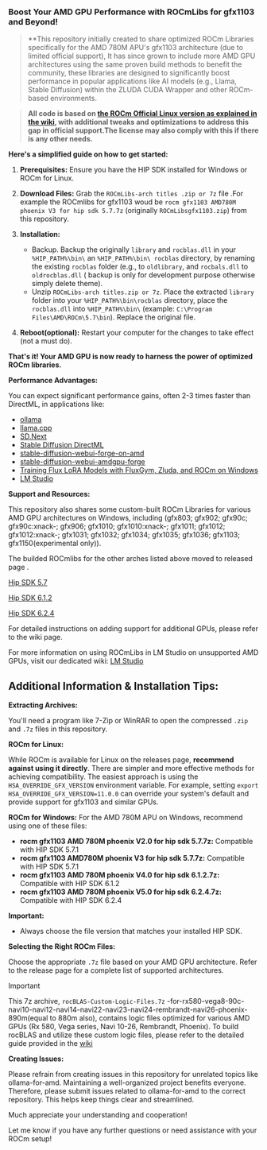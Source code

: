 ### Boost Your AMD GPU Performance with ROCmLibs for gfx1103 and Beyond!

> **This repository initially created to share optimized ROCm Libraries specifically for the AMD 780M APU's gfx1103 architecture (due to limited
official support), It has since grown to include more AMD GPU architectures using the same proven build methods to benefit the community, these libraries are designed to significantly
boost performance in popular applications like AI models (e.g., Llama, Stable Diffusion) within the ZLUDA CUDA Wrapper
and other ROCm-based environments.

> **All code is based on [the ROCm Official Linux version as explained in the
wiki](https://github.com/likelovewant/ROCmLibs-for-gfx1103-AMD780M-APU/wiki), with additional tweaks and optimizations
to address this gap in official support.The license may also comply with this if there is any other needs.**

**Here's a simplified guide on how to get started:**

1. **Prerequisites:** Ensure you have the HIP SDK installed for Windows or ROCm for Linux.
2. **Download Files:** Grab the `ROCmLibs-arch titles .zip or 7z` file .For example the ROCmlibs for gfx1103 woud be `rocm gfx1103 AMD780M phoenix V3 for hip sdk 5.7.7z`  (originally
`ROCmLibsgfx1103.zip`) from this repository.
3. **Installation:**
    * Backup. Backup the originally `library` and `rocblas.dll` in your` %HIP_PATH%\bin\` an `%HIP_PATH%\bin\ rocblas` directory,
by renaming the existing `rocblas` folder (e.g., to `oldlibrary`, and `rocbals.dll` to `oldrocblas.dll` ( backup is only for development purpose otherwise simply delete theme).
    * Unzip `ROCmLibs-arch titles.zip or 7z`. Place the extracted `library` folder into your `%HIP_PATH%\bin\rocblas` directory,
place the `rocblas.dll` into   `%HIP_PATH%\bin\`  (example: `C:\Program Files\AMD\ROCm\5.7\bin`). Replace the original file.
   
4. **Reboot(optional):** Restart your computer for the changes to take effect (not a must do).

**That's it! Your AMD GPU is now ready to harness the power of optimized ROCm libraries.**

**Performance Advantages:**

You can expect significant performance gains, often 2-3 times faster than DirectML, in applications like:

* [ollama](https://github.com/likelovewant/ollama-for-amd)
* [llama.cpp](https://github.com/ggerganov/llama.cpp)
* [SD.Next](https://github.com/vladmandic/automatic/wiki/ZLUDA)
* [Stable Diffusion DirectML](https://github.com/lshqqytiger/stable-diffusion-webui-amdgpu)
* [stable-diffusion-webui-forge-on-amd](https://github.com/likelovewant/stable-diffusion-webui-forge-on-amd)
* [stable-diffusion-webui-amdgpu-forge](https://github.com/lshqqytiger/stable-diffusion-webui-amdgpu-forge)
* [Training Flux LoRA Models with FluxGym, Zluda, and ROCm on Windows](https://github.com/likelovewant/ROCmLibs-for-gfx1103-AMD780M-APU/wiki/Training-Flux-LoRA-Models-with-FluxGym,-Zluda,-and-ROCm-on-Windows)
* [ LM Studio](https://github.com/likelovewant/ROCmLibs-for-gfx1103-AMD780M-APU/wiki/Unlock-LM-Studio-on-Any-AMD-GPU-with-ROCm-Guide)

 **Support and Resources:**

This repository also shares some custom-built ROCm Libraries for various AMD GPU architectures on Windows, including (gfx803; gfx902; gfx90c; gfx90c:xnack-; gfx906; gfx1010; gfx1010:xnack-; gfx1011; gfx1012;
gfx1012:xnack-; gfx1031; gfx1032; gfx1034; gfx1035; gfx1036; gfx1103; gfx1150(experimental only)).

The builded ROCmlibs for the other arches listed above moved to released page .

[Hip SDK 5.7](https://github.com/likelovewant/ROCmLibs-for-gfx1103-AMD780M-APU/releases/tag/v0.5.7)

[Hip SDK 6.1.2](https://github.com/likelovewant/ROCmLibs-for-gfx1103-AMD780M-APU/releases/tag/v0.6.1.2)

[Hip SDK 6.2.4](https://github.com/likelovewant/ROCmLibs-for-gfx1103-AMD780M-APU/releases/tag/v0.6.2.4)

For detailed
instructions on adding support for additional GPUs, please refer to the wiki page.

For more information on using ROCmLibs in LM Studio on unsupported AMD GPUs, visit our dedicated wiki:
[ LM Studio](https://github.com/likelovewant/ROCmLibs-for-gfx1103-AMD780M-APU/wiki/Unlock-LM-Studio-on-Any-AMD-GPU-with-ROCm-Guide)




## Additional Information & Installation Tips:

**Extracting Archives:**

You'll need a program like 7-Zip or WinRAR to open the compressed `.zip` and `.7z` files in this repository.


**ROCm for Linux:**

While ROCm is available for Linux on the releases page, **recommend against using it directly**.  There are simpler and more
effective methods for achieving compatibility. The easiest approach is using the `HSA_OVERRIDE_GFX_VERSION`
environment variable. For example, setting `export HSA_OVERRIDE_GFX_VERSION=11.0.0` can override your system's
default and provide support for gfx1103 and similar GPUs.

**ROCm for Windows:**
For the AMD 780M APU on Windows, recommend using one of these files:

* **rocm gfx1103 AMD 780M phoenix V2.0 for hip sdk 5.7.7z:** Compatible with HIP SDK 5.7.1
* **rocm gfx1103 AMD780M phoenix V3 for hip sdk 5.7.7z:**  Compatible with HIP SDK 5.7.1
* **rocm gfx1103 AMD 780M phoenix V4.0 for hip sdk 6.1.2.7z:** Compatible with HIP SDK 6.1.2
* **rocm gfx1103 AMD 780M phoenix V5.0 for hip sdk 6.2.4.7z:** Compatible with HIP SDK 6.2.4


**Important:**

* Always choose the file version that matches your installed HIP SDK.

 **Selecting the Right ROCm Files:**


Choose the appropriate `.7z` file based on your AMD GPU architecture. Refer to the release page for a complete list of
supported architectures.

> [!IMPORTANT]
> This 7z archive,
>`rocBLAS-Custom-Logic-Files.7z` -for-rx580-vega8-90c-navi10-navi12-navi14-navi22-navi23-navi24-rembrandt-navi26-phoenix-890m(equal to 880m also),
>contains logic files optimized for various AMD GPUs (Rx 580, Vega series, Navi 10-26, Rembrandt, Phoenix).
> To build rocBLAS and utilize these custom logic files, please refer to the detailed guide provided in the
[wiki](https://github.com/likelovewant/ROCmLibs-for-gfx1103-AMD780M-APU/wiki)

**Creating Issues:**


Please refrain from creating issues in this repository for unrelated topics like ollama-for-amd. Maintaining a well-organized project benefits everyone. Therefore, please submit issues related to
ollama-for-amd to the correct repository. This helps keep things clear and streamlined.

Much appreciate your understanding and cooperation!

Let me know if you have any further questions or need assistance with your ROCm setup!
